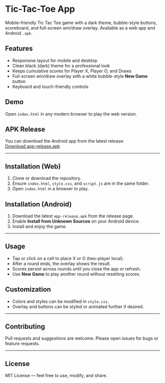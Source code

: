 # Tic-Tac-Toe App

Mobile-friendly Tic Tac Toe game with a dark theme, bubble-style buttons, scoreboard, and full-screen win/draw overlay. Available as a web app and Android `.apk`.

## Features
- Responsive layout for mobile and desktop  
- Clean black (dark) theme for a professional look  
- Keeps cumulative scores for Player X, Player O, and Draws  
- Full-screen win/draw overlay with a white bubble-style **New Game** button  
- Keyboard and touch-friendly controls  

## Demo
Open `index.html` in any modern browser to play the web version.

## APK Release
You can download the Android app from the latest release:  
[Download app-release.apk](https://github.com/raikardivya15/Tic-Tac-Toe/blob/main/app-release.apk)

---

## Installation (Web)
1. Clone or download the repository.  
2. Ensure `index.html`, `style.css`, and `script.js` are in the same folder.  
3. Open `index.html` in a browser to play.  

## Installation (Android)
1. Download the latest `app-release.apk` from the release page.  
2. Enable **Install from Unknown Sources** on your Android device.  
3. Install and enjoy the game.

---

## Usage
- Tap or click on a cell to place X or O (two-player local).  
- After a round ends, the overlay shows the result.  
- Scores persist across rounds until you close the app or refresh.  
- Use **New Game** to play another round without resetting scores.  

## Customization
- Colors and styles can be modified in `style.css`.  
- Overlay and buttons can be styled or animated further if desired.

---

## Contributing
Pull requests and suggestions are welcome. Please open issues for bugs or feature requests.

---

## License
MIT License — feel free to use, modify, and share.
